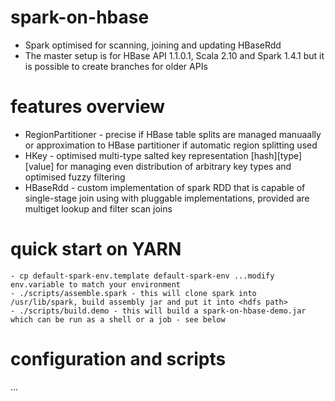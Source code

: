 # spark-on-hbase
* Spark optimised for scanning, joining and updating HBaseRdd
* The master setup is for HBase API 1.1.0.1, Scala 2.10 and Spark 1.4.1 but it is possible to create branches for older APIs

# features overview

* RegionPartitioner - precise if HBase table splits are managed manuaally or approximation to HBase partitioner if automatic region splitting used
* HKey - optimised multi-type salted key representation [hash][type][value] for managing even distribution of arbitrary key types and optimised fuzzy filtering
* HBaseRdd - custom implementation of spark RDD that is capable of single-stage join using with pluggable implementations, provided are multiget lookup and filter scan joins


# quick start on YARN

    - cp default-spark-env.template default-spark-env ...modify env.variable to match your environment
    - ./scripts/assemble.spark - this will clone spark into /usr/lib/spark, build assembly jar and put it into <hdfs path>
    - ./scripts/build.demo - this will build a spark-on-hbase-demo.jar which can be run as a shell or a job - see below



# configuration and scripts

...


